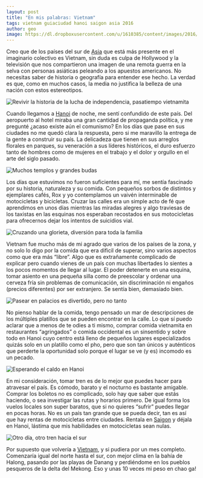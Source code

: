 ```yaml
---
layout: post
title: "En mis palabras: Vietnam"
tags: vietnam guiaciudad hanoi saigon asia 2016
author: geo
image: https://dl.dropboxusercontent.com/u/1610385/content/images/2016/05/IMG_4657.JPG
---
```


Creo que de los países del sur de [Asia](/tag/asia) que está más presente en el imaginario colectivo es Vietnam, sin duda es culpa de Hollywood y la televisión que nos compartieron una imagen de una remota guerra en la selva con personas asiáticas peleando a los apuestos americanos. No necesitas saber de historia o geografía para entender ese hecho. La verdad es que, como en muchos casos, la media no justifica la belleza de una nación con estos estereotipos.

![Revivir la historia de la lucha de independencia, pasatiempo vietnamita](https://dl.dropboxusercontent.com/u/1610385/content/images/2016/05/IMG_4674.JPG)

Cuando llegamos a [Hanoi](/tag/hanoi) de noche, me sentí confundido de este país. Del aeropuerto al hotel miraba una gran cantidad de propaganda política, y me pregunté ¿acaso existe aún el comunismo? En los días que pase en sus ciudades no me quedó clara la respuesta, pero si me maravillo la entrega de la gente a construir su país. La delicadeza que tienen en sus arreglos florales en parques, su veneración a sus líderes históricos, el duro esfuerzo tanto de hombres como de mujeres en el trabajo y el dolor y orgullo en el arte del siglo pasado.

![Muchos templos y grandes budas](https://dl.dropboxusercontent.com/u/1610385/content/images/2016/05/IMG_5695.JPG)

Los días que estuvimos no fueron suficientes para mí, me sentía fascinado por su historia, naturaleza y su comida. Con pequeños sorbos de distintos y ejemplares cafés, Rox  y yo contemplamos un vaivén interminable de motocicletas y bicicletas. Cruzar las calles era un simple acto de fé que aprendimos en unos días mientras las miradas alegres y algo traviesas de los taxistas en las esquinas nos esperaban recostados en sus motocicletas para ofrecernos dejar los intentos de suicidios vial.

![Cruzando una glorieta, diversión para toda la familia](https://dl.dropboxusercontent.com/u/1610385/content/images/2016/05/IMG_5965.JPG)

Vietnam fue mucho más de mi agrado que varios de los países de la zona, y no solo lo digo por la comida que era dificil de superar, sino varios aspectos como que era más “libre”. Algo que es extrañamente complicado de explicar pero cuando vienes de un país con muchas libertades lo sientes a los pocos momentos de llegar al lugar. El poder detenerte en una esquina, tomar asiento en una pequeña silla como de preescolar y ordenar una cerveza fría sin problemas de comunicación, sin discriminación ni engaños (precios diferentes) por ser extranjero. Se sentía bien, demasiado bien.

![Pasear en palacios es divertido, pero no tanto](https://dl.dropboxusercontent.com/u/1610385/content/images/2016/05/IMG_5455.JPG)

No pienso hablar de la comida, tengo pensado un mar de descripciones de los múltiples platillos que se pueden encontrar en la calle. Lo que sí puedo aclarar que a menos de te odies a ti mismo, comprar comida vietnamita en restaurantes “agringados” o comida occidental es un sinsentido y sobre todo en Hanoi cuyo centro está lleno de pequeños lugares especializados quizás solo en un platillo como el pho, pero que son tan únicos y auténticos que perderte la oportunidad solo porque el lugar se ve (y es) incomodo es un pecado.

![Esperando el caldo en Hanoi](https://dl.dropboxusercontent.com/u/1610385/content/images/2016/05/IMG_4778.JPG)

En mi consideración, tomar tren es de lo mejor que puedes hacer para atravesar el país. Es cómodo, barato y el nocturno es bastante amigable. Comprar los boletos no es complicado, solo hay que saber que estás haciendo, o sea investigar las rutas y horarios primero. De igual forma los vuelos locales son super baratos, que si no quieres “sufrir” puedes llegar en pocas horas. No es un país tan grande que se pueda decir, tan es así que hay rentas de motocicletas entre ciudades. Rentala en [Saigon](/tag/saigon) y déjala en Hanoi, lástima que mis habilidades en motocicletas sean nulas.

![Otro día, otro tren hacia el sur](https://dl.dropboxusercontent.com/u/1610385/content/images/2016/05/IMG_5600.JPG)

Por supuesto que volvería a [Vietnam](/tag/vietnam), y si pudiera por un mes completo. Comenzaría igual del norte hasta el sur, con mejor clima en la bahía de Halong, pasando por las playas de Danang y perdiéndome en los pueblos pesqueros de la delta del Mekong. Eso y unas 10 veces mi peso en chao ga!
